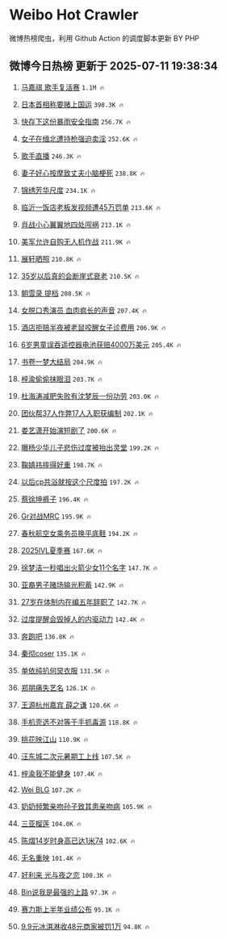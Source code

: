 # Weibo Hot Crawler 



微博热榜爬虫，利用 Github Action 的调度脚本更新 BY PHP 


## 微博今日热榜 更新于 2025-07-11 19:38:34 
1. [马嘉祺 歌手复活赛](https://s.weibo.com/weibo?q=%E9%A9%AC%E5%98%89%E7%A5%BA%20%E6%AD%8C%E6%89%8B%E5%A4%8D%E6%B4%BB%E8%B5%9B&t=31&band_rank=1&Refer=top) `1.1M 🔥` 

1. [日本首相称要赌上国运](https://s.weibo.com/weibo?q=%E6%97%A5%E6%9C%AC%E9%A6%96%E7%9B%B8%E7%A7%B0%E8%A6%81%E8%B5%8C%E4%B8%8A%E5%9B%BD%E8%BF%90&t=31&band_rank=2&Refer=top) `398.3K 🔥` 

1. [快存下这份暴雨安全指南](https://s.weibo.com/weibo?q=%23%E5%BF%AB%E5%AD%98%E4%B8%8B%E8%BF%99%E4%BB%BD%E6%9A%B4%E9%9B%A8%E5%AE%89%E5%85%A8%E6%8C%87%E5%8D%97%23&t=31&band_rank=3&Refer=top) `256.7K 🔥` 

1. [女子在缅北遭持枪强迫卖淫](https://s.weibo.com/weibo?q=%23%E5%A5%B3%E5%AD%90%E5%9C%A8%E7%BC%85%E5%8C%97%E9%81%AD%E6%8C%81%E6%9E%AA%E5%BC%BA%E8%BF%AB%E5%8D%96%E6%B7%AB%23&t=31&band_rank=4&Refer=top) `252.6K 🔥` 

1. [歌手直播](https://s.weibo.com/weibo?q=%E6%AD%8C%E6%89%8B%E7%9B%B4%E6%92%AD&t=31&band_rank=5&Refer=top) `246.3K 🔥` 

1. [妻子好心按摩致丈夫小脑梗死](https://s.weibo.com/weibo?q=%23%E5%A6%BB%E5%AD%90%E5%A5%BD%E5%BF%83%E6%8C%89%E6%91%A9%E8%87%B4%E4%B8%88%E5%A4%AB%E5%B0%8F%E8%84%91%E6%A2%97%E6%AD%BB%23&t=31&band_rank=6&Refer=top) `238.8K 🔥` 

1. [锦绣芳华尺度](https://s.weibo.com/weibo?q=%23%E9%94%A6%E7%BB%A3%E8%8A%B3%E5%8D%8E%E5%B0%BA%E5%BA%A6%23&t=31&band_rank=7&Refer=top) `234.1K 🔥` 

1. [临沂一饭店老板发视频遭45万罚单](https://s.weibo.com/weibo?q=%23%E4%B8%B4%E6%B2%82%E4%B8%80%E9%A5%AD%E5%BA%97%E8%80%81%E6%9D%BF%E5%8F%91%E8%A7%86%E9%A2%91%E9%81%AD45%E4%B8%87%E7%BD%9A%E5%8D%95%23&t=31&band_rank=8&Refer=top) `213.6K 🔥` 

1. [肖战小心翼翼地四处闯祸](https://s.weibo.com/weibo?q=%E8%82%96%E6%88%98%E5%B0%8F%E5%BF%83%E7%BF%BC%E7%BF%BC%E5%9C%B0%E5%9B%9B%E5%A4%84%E9%97%AF%E7%A5%B8&t=31&band_rank=9&Refer=top) `213.1K 🔥` 

1. [美军允许自购无人机作战](https://s.weibo.com/weibo?q=%23%E7%BE%8E%E5%86%9B%E5%85%81%E8%AE%B8%E8%87%AA%E8%B4%AD%E6%97%A0%E4%BA%BA%E6%9C%BA%E4%BD%9C%E6%88%98%23&t=31&band_rank=10&Refer=top) `211.9K 🔥` 

1. [展轩晒照](https://s.weibo.com/weibo?q=%E5%B1%95%E8%BD%A9%E6%99%92%E7%85%A7&t=31&band_rank=11&Refer=top) `210.8K 🔥` 

1. [35岁以后真的会断崖式衰老](https://s.weibo.com/weibo?q=35%E5%B2%81%E4%BB%A5%E5%90%8E%E7%9C%9F%E7%9A%84%E4%BC%9A%E6%96%AD%E5%B4%96%E5%BC%8F%E8%A1%B0%E8%80%81&t=31&band_rank=12&Refer=top) `210.5K 🔥` 

1. [朝雪录 提档](https://s.weibo.com/weibo?q=%E6%9C%9D%E9%9B%AA%E5%BD%95%20%E6%8F%90%E6%A1%A3&t=31&band_rank=13&Refer=top) `208.5K 🔥` 

1. [女脱口秀演员 血肉疯长的声音](https://s.weibo.com/weibo?q=%E5%A5%B3%E8%84%B1%E5%8F%A3%E7%A7%80%E6%BC%94%E5%91%98%20%E8%A1%80%E8%82%89%E7%96%AF%E9%95%BF%E7%9A%84%E5%A3%B0%E9%9F%B3&t=31&band_rank=14&Refer=top) `207.4K 🔥` 

1. [酒店拒赔半夜被老鼠咬醒女子诊费用](https://s.weibo.com/weibo?q=%23%E9%85%92%E5%BA%97%E6%8B%92%E8%B5%94%E5%8D%8A%E5%A4%9C%E8%A2%AB%E8%80%81%E9%BC%A0%E5%92%AC%E9%86%92%E5%A5%B3%E5%AD%90%E8%AF%8A%E8%B4%B9%E7%94%A8%23&t=31&band_rank=15&Refer=top) `206.9K 🔥` 

1. [6岁男童误吞遥控器电池获赔4000万美元](https://s.weibo.com/weibo?q=%236%E5%B2%81%E7%94%B7%E7%AB%A5%E8%AF%AF%E5%90%9E%E9%81%A5%E6%8E%A7%E5%99%A8%E7%94%B5%E6%B1%A0%E8%8E%B7%E8%B5%944000%E4%B8%87%E7%BE%8E%E5%85%83%23&t=31&band_rank=16&Refer=top) `205.4K 🔥` 

1. [书卷一梦大结局](https://s.weibo.com/weibo?q=%23%E4%B9%A6%E5%8D%B7%E4%B8%80%E6%A2%A6%E5%A4%A7%E7%BB%93%E5%B1%80%23&t=31&band_rank=17&Refer=top) `204.9K 🔥` 

1. [梓渝偷偷抹眼泪](https://s.weibo.com/weibo?q=%23%E6%A2%93%E6%B8%9D%E5%81%B7%E5%81%B7%E6%8A%B9%E7%9C%BC%E6%B3%AA%23&t=31&band_rank=18&Refer=top) `203.7K 🔥` 

1. [杜海涛减肥失败有沈梦辰一份功劳](https://s.weibo.com/weibo?q=%E6%9D%9C%E6%B5%B7%E6%B6%9B%E5%87%8F%E8%82%A5%E5%A4%B1%E8%B4%A5%E6%9C%89%E6%B2%88%E6%A2%A6%E8%BE%B0%E4%B8%80%E4%BB%BD%E5%8A%9F%E5%8A%B3&t=31&band_rank=19&Refer=top) `203.0K 🔥` 

1. [团伙帮37人作弊17人入职获编制](https://s.weibo.com/weibo?q=%23%E5%9B%A2%E4%BC%99%E5%B8%AE37%E4%BA%BA%E4%BD%9C%E5%BC%8A17%E4%BA%BA%E5%85%A5%E8%81%8C%E8%8E%B7%E7%BC%96%E5%88%B6%23&t=31&band_rank=20&Refer=top) `202.1K 🔥` 

1. [娄艺潇开始演短剧了](https://s.weibo.com/weibo?q=%E5%A8%84%E8%89%BA%E6%BD%87%E5%BC%80%E5%A7%8B%E6%BC%94%E7%9F%AD%E5%89%A7%E4%BA%86&t=31&band_rank=21&Refer=top) `200.6K 🔥` 

1. [曝杨少华儿子悲伤过度被抬出灵堂](https://s.weibo.com/weibo?q=%23%E6%9B%9D%E6%9D%A8%E5%B0%91%E5%8D%8E%E5%84%BF%E5%AD%90%E6%82%B2%E4%BC%A4%E8%BF%87%E5%BA%A6%E8%A2%AB%E6%8A%AC%E5%87%BA%E7%81%B5%E5%A0%82%23&t=31&band_rank=22&Refer=top) `199.2K 🔥` 

1. [鞠婧祎摔得好重](https://s.weibo.com/weibo?q=%23%E9%9E%A0%E5%A9%A7%E7%A5%8E%E6%91%94%E5%BE%97%E5%A5%BD%E9%87%8D%23&t=31&band_rank=23&Refer=top) `198.7K 🔥` 

1. [以后cp共浴就按这个尺度拍](https://s.weibo.com/weibo?q=%23%E4%BB%A5%E5%90%8Ecp%E5%85%B1%E6%B5%B4%E5%B0%B1%E6%8C%89%E8%BF%99%E4%B8%AA%E5%B0%BA%E5%BA%A6%E6%8B%8D%23&t=31&band_rank=24&Refer=top) `197.2K 🔥` 

1. [蔡徐坤裤子](https://s.weibo.com/weibo?q=%E8%94%A1%E5%BE%90%E5%9D%A4%E8%A3%A4%E5%AD%90&t=31&band_rank=25&Refer=top) `196.4K 🔥` 

1. [Gr对战MRC](https://s.weibo.com/weibo?q=%23Gr%E5%AF%B9%E6%88%98MRC%23&t=31&band_rank=26&Refer=top) `195.9K 🔥` 

1. [春秋航空女乘务员换平底鞋](https://s.weibo.com/weibo?q=%E6%98%A5%E7%A7%8B%E8%88%AA%E7%A9%BA%E5%A5%B3%E4%B9%98%E5%8A%A1%E5%91%98%E6%8D%A2%E5%B9%B3%E5%BA%95%E9%9E%8B&t=31&band_rank=27&Refer=top) `194.2K 🔥` 

1. [2025IVL夏季赛](https://s.weibo.com/weibo?q=2025IVL%E5%A4%8F%E5%AD%A3%E8%B5%9B&t=31&band_rank=28&Refer=top) `167.6K 🔥` 

1. [徐梦洁一秒唱出火箭少女11个名字](https://s.weibo.com/weibo?q=%E5%BE%90%E6%A2%A6%E6%B4%81%E4%B8%80%E7%A7%92%E5%94%B1%E5%87%BA%E7%81%AB%E7%AE%AD%E5%B0%91%E5%A5%B311%E4%B8%AA%E5%90%8D%E5%AD%97&t=31&band_rank=29&Refer=top) `147.7K 🔥` 

1. [亚裔男子赌场输光积蓄](https://s.weibo.com/weibo?q=%E4%BA%9A%E8%A3%94%E7%94%B7%E5%AD%90%E8%B5%8C%E5%9C%BA%E8%BE%93%E5%85%89%E7%A7%AF%E8%93%84&t=31&band_rank=30&Refer=top) `142.9K 🔥` 

1. [27岁在体制内在编五年辞职了](https://s.weibo.com/weibo?q=27%E5%B2%81%E5%9C%A8%E4%BD%93%E5%88%B6%E5%86%85%E5%9C%A8%E7%BC%96%E4%BA%94%E5%B9%B4%E8%BE%9E%E8%81%8C%E4%BA%86&t=31&band_rank=31&Refer=top) `142.7K 🔥` 

1. [过度提醒会毁掉人的内驱动力](https://s.weibo.com/weibo?q=%E8%BF%87%E5%BA%A6%E6%8F%90%E9%86%92%E4%BC%9A%E6%AF%81%E6%8E%89%E4%BA%BA%E7%9A%84%E5%86%85%E9%A9%B1%E5%8A%A8%E5%8A%9B&t=31&band_rank=32&Refer=top) `142.4K 🔥` 

1. [奔跑吧](https://s.weibo.com/weibo?q=%E5%A5%94%E8%B7%91%E5%90%A7&t=31&band_rank=33&Refer=top) `136.8K 🔥` 

1. [秦彻coser](https://s.weibo.com/weibo?q=%E7%A7%A6%E5%BD%BBcoser&t=31&band_rank=34&Refer=top) `135.1K 🔥` 

1. [单依纯扒何炅衣服](https://s.weibo.com/weibo?q=%23%E5%8D%95%E4%BE%9D%E7%BA%AF%E6%89%92%E4%BD%95%E7%82%85%E8%A1%A3%E6%9C%8D%23&t=31&band_rank=35&Refer=top) `131.5K 🔥` 

1. [郑朋痛失艺名](https://s.weibo.com/weibo?q=%23%E9%83%91%E6%9C%8B%E7%97%9B%E5%A4%B1%E8%89%BA%E5%90%8D%23&t=31&band_rank=36&Refer=top) `126.1K 🔥` 

1. [王源杭州嘉宾 薛之谦](https://s.weibo.com/weibo?q=%E7%8E%8B%E6%BA%90%E6%9D%AD%E5%B7%9E%E5%98%89%E5%AE%BE%20%E8%96%9B%E4%B9%8B%E8%B0%A6&t=31&band_rank=37&Refer=top) `120.6K 🔥` 

1. [手机壳选不对等于手抓毒源](https://s.weibo.com/weibo?q=%23%E6%89%8B%E6%9C%BA%E5%A3%B3%E9%80%89%E4%B8%8D%E5%AF%B9%E7%AD%89%E4%BA%8E%E6%89%8B%E6%8A%93%E6%AF%92%E6%BA%90%23&t=31&band_rank=38&Refer=top) `118.8K 🔥` 

1. [桃花映江山](https://s.weibo.com/weibo?q=%E6%A1%83%E8%8A%B1%E6%98%A0%E6%B1%9F%E5%B1%B1&t=31&band_rank=39&Refer=top) `110.9K 🔥` 

1. [汪东城二次元暑期工上线](https://s.weibo.com/weibo?q=%E6%B1%AA%E4%B8%9C%E5%9F%8E%E4%BA%8C%E6%AC%A1%E5%85%83%E6%9A%91%E6%9C%9F%E5%B7%A5%E4%B8%8A%E7%BA%BF&t=31&band_rank=40&Refer=top) `107.5K 🔥` 

1. [梓渝我不能健身](https://s.weibo.com/weibo?q=%23%E6%A2%93%E6%B8%9D%E6%88%91%E4%B8%8D%E8%83%BD%E5%81%A5%E8%BA%AB%23&t=31&band_rank=41&Refer=top) `107.4K 🔥` 

1. [Wei BLG](https://s.weibo.com/weibo?q=Wei%20BLG&t=31&band_rank=42&Refer=top) `107.2K 🔥` 

1. [奶奶频繁亲吻孙子致其患亲吻病](https://s.weibo.com/weibo?q=%23%E5%A5%B6%E5%A5%B6%E9%A2%91%E7%B9%81%E4%BA%B2%E5%90%BB%E5%AD%99%E5%AD%90%E8%87%B4%E5%85%B6%E6%82%A3%E4%BA%B2%E5%90%BB%E7%97%85%23&t=31&band_rank=43&Refer=top) `105.9K 🔥` 

1. [三亚榴莲](https://s.weibo.com/weibo?q=%E4%B8%89%E4%BA%9A%E6%A6%B4%E8%8E%B2&t=31&band_rank=44&Refer=top) `104.0K 🔥` 

1. [陈熠14岁时身高已达1米74](https://s.weibo.com/weibo?q=%23%E9%99%88%E7%86%A014%E5%B2%81%E6%97%B6%E8%BA%AB%E9%AB%98%E5%B7%B2%E8%BE%BE1%E7%B1%B374%23&t=31&band_rank=45&Refer=top) `102.6K 🔥` 

1. [无名重映](https://s.weibo.com/weibo?q=%E6%97%A0%E5%90%8D%E9%87%8D%E6%98%A0&t=31&band_rank=46&Refer=top) `101.4K 🔥` 

1. [好利来 光与夜之恋](https://s.weibo.com/weibo?q=%E5%A5%BD%E5%88%A9%E6%9D%A5%20%E5%85%89%E4%B8%8E%E5%A4%9C%E4%B9%8B%E6%81%8B&t=31&band_rank=47&Refer=top) `100.3K 🔥` 

1. [Bin说我是最强的上路](https://s.weibo.com/weibo?q=%23Bin%E8%AF%B4%E6%88%91%E6%98%AF%E6%9C%80%E5%BC%BA%E7%9A%84%E4%B8%8A%E8%B7%AF%23&t=31&band_rank=48&Refer=top) `97.3K 🔥` 

1. [赛力斯上半年业绩公布](https://s.weibo.com/weibo?q=%23%E8%B5%9B%E5%8A%9B%E6%96%AF%E4%B8%8A%E5%8D%8A%E5%B9%B4%E4%B8%9A%E7%BB%A9%E5%85%AC%E5%B8%83%23&t=31&band_rank=49&Refer=top) `95.1K 🔥` 

1. [9.9元冰淇淋收48元商家被罚1万](https://s.weibo.com/weibo?q=%239.9%E5%85%83%E5%86%B0%E6%B7%87%E6%B7%8B%E6%94%B648%E5%85%83%E5%95%86%E5%AE%B6%E8%A2%AB%E7%BD%9A1%E4%B8%87%23&t=31&band_rank=50&Refer=top) `94.8K 🔥` 

